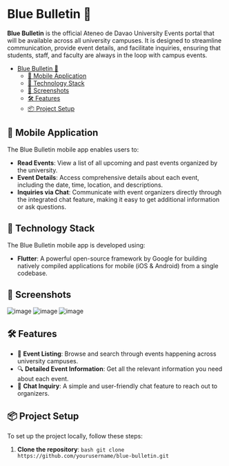 # Blue Bulletin 📘

**Blue Bulletin** is the official Ateneo de Davao University Events portal that will be available across all university campuses. It is designed to streamline communication, provide event details, and facilitate inquiries, ensuring that students, staff, and faculty are always in the loop with campus events.

- [Blue Bulletin 📘](#blue-bulletin---)
  * [📱 Mobile Application](#---mobile-application)
  * [🚀 Technology Stack](#---technology-stack)
  * [📸 Screenshots](#---screenshots)
  * [🛠️ Features](#----features)
  * [📦 Project Setup](#---project-setup)

## 📱 Mobile Application

The Blue Bulletin mobile app enables users to:

- **Read Events**: View a list of all upcoming and past events organized by the university.
- **Event Details**: Access comprehensive details about each event, including the date, time, location, and descriptions.
- **Inquiries via Chat**: Communicate with event organizers directly through the integrated chat feature, making it easy to get additional information or ask questions.

## 🚀 Technology Stack

The Blue Bulletin mobile app is developed using:

- **Flutter**: A powerful open-source framework by Google for building natively compiled applications for mobile (iOS & Android) from a single codebase.

## 📸 Screenshots

![image](https://github.com/user-attachments/assets/89351942-2b80-405c-91c4-4736b4c375bc)
![image](https://github.com/user-attachments/assets/33f13ce8-710c-4f59-9b21-1adfd164c67a)
![image](https://github.com/user-attachments/assets/c982f394-4a2c-4377-b817-d188515f71ee)



## 🛠️ Features

- 📅 **Event Listing**: Browse and search through events happening across university campuses.
- 🔍 **Detailed Event Information**: Get all the relevant information you need about each event.
- 💬 **Chat Inquiry**: A simple and user-friendly chat feature to reach out to organizers.

## 📦 Project Setup

To set up the project locally, follow these steps:

1. **Clone the repository**:
   ```bash git clone https://github.com/yourusername/blue-bulletin.git```
